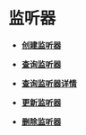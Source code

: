 # 监听器<a name="zh-cn_topic_0096561538"></a>

-   **[创建监听器](创建监听器-1.md)**  

-   **[查询监听器](查询监听器.md)**  

-   **[查询监听器详情](查询监听器详情.md)**  

-   **[更新监听器](更新监听器.md)**  

-   **[删除监听器](删除监听器.md)**  


